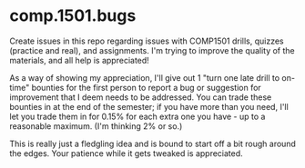 # comp.1501.bugs

Create issues in this repo regarding issues with COMP1501 drills, quizzes (practice and real), and assignments. I'm trying to improve the quality of the materials, and all help is appreciated!

As a way of showing my appreciation, I'll give out 1 "turn one late drill to on-time" bounties for the first person to report a bug or suggestion for improvement that I deem needs to be addressed. You can trade these bounties in at the end of the semester; if you have more than you need, I'll let you trade them in for 0.15% for each extra one you have - up to a reasonable maximum. (I'm thinking 2% or so.)

This is really just a fledgling idea and is bound to start off a bit rough around the edges. Your patience while it gets tweaked is appreciated.
